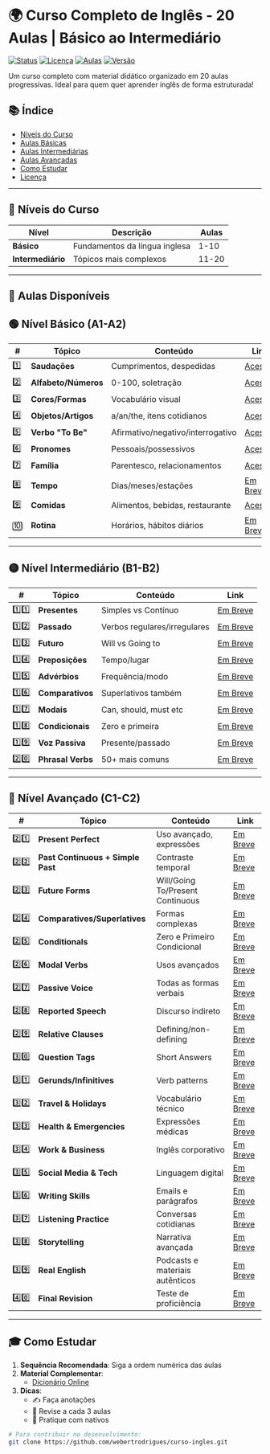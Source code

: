 # 🌍 Curso Completo de Inglês - 20 Aulas | Básico ao Intermediário

[![Status](https://img.shields.io/badge/Status-Em_Desenvolvimento-yellow)](#)
[![Licença](https://img.shields.io/badge/Licença-MIT-blue)](LICENSE)
[![Aulas](https://img.shields.io/badge/Aulas-6%2F40-orange)](#-nível-básico-a1-a2)
[![Versão](https://img.shields.io/badge/Versão-3.0.0-a4f2f4)](#)

Um curso completo com material didático organizado em 20 aulas progressivas. Ideal para quem quer aprender inglês de forma estruturada!

## 📚 Índice
- [Níveis do Curso](#-níveis-do-curso)
- [Aulas Básicas](#-nível-básico-a1-a2)
- [Aulas Intermediárias](#-nível-intermediário-b1-b2)
- [Aulas Avançadas](#-nível-avançado-c1-c2)
- [Como Estudar](#-como-estudar)
- [Licença](LICENSE)

---

## 🎯 Níveis do Curso

| Nível        | Descrição                          | Aulas        |
|--------------|-----------------------------------|-------------|
| **Básico**   | Fundamentos da língua inglesa     | 1-10        |
| **Intermediário** | Tópicos mais complexos         | 11-20       |

---

## 📂 Aulas Disponíveis

## 🟢 Nível Básico (A1-A2)

| #  | Tópico | Conteúdo | Link |
|----|--------|----------|------|
| 1️⃣ | **Saudações** | Cumprimentos, despedidas | [Acessar](https://webertrodrigues.github.io/Curso-English/Aula%2001/english_lesson_card.html) |
| 2️⃣ | **Alfabeto/Números** | 0-100, soletração | [Acessar](https://webertrodrigues.github.io/Curso-English/Aula%2002/lesson2_card.html) |
| 3️⃣ | **Cores/Formas** | Vocabulário visual | [Acessar](https://webertrodrigues.github.io/Curso-English/Aula%2003/lesson3_card.html) |
| 4️⃣ | **Objetos/Artigos** | a/an/the, itens cotidianos | [Acessar](https://webertrodrigues.github.io/Curso-English/Aula%2004/lesson4_card.html) |
| 5️⃣ | **Verbo "To Be"** | Afirmativo/negativo/interrogativo | [Acessar](https://webertrodrigues.github.io/Curso-English/Aula%2005/lesson5_card.html) |
| 6️⃣ | **Pronomes** | Pessoais/possessivos | [Acessar](https://webertrodrigues.github.io/Curso-English/Aula%2006/lesson6_card.html) |
| 7️⃣ | **Família** | Parentesco, relacionamentos | [Acessar](https://webertrodrigues.github.io/Curso-English/Aula%2007/lesson7_complete.html) |
| 8️⃣ | **Tempo** | Dias/meses/estações | [Em Breve](#)<!--[Acessar](https://webertrodrigues.github.io/Curso-English/Aula%2008/lesson8_card.html) --> |
| 9️⃣ | **Comidas** | Alimentos, bebidas, restaurante | [Acessar](https://webertrodrigues.github.io/Curso-English/Aula%2009/lesson9_card.html) |
| 🔟 | **Rotina** | Horários, hábitos diários | [Em Breve](#)<!--[Acessar](https://webertrodrigues.github.io/Curso-English/Aula%2010/lesson10_card.html)--> |

---

## 🟡 Nível Intermediário (B1-B2)

| #  | Tópico | Conteúdo | Link |
|----|--------|----------|------|
| 1️⃣1️⃣ | **Presentes** | Simples vs Contínuo | [Em Breve](#)<!--[Acessar](https://webertrodrigues.github.io/Curso-English/Aula%2011/lesson11_card.html)--> |
| 1️⃣2️⃣ | **Passado** | Verbos regulares/irregulares | [Em Breve](#)<!--[Acessar](https://webertrodrigues.github.io/Curso-English/Aula%2012/lesson12_card.html)--> |
| 1️⃣3️⃣ | **Futuro** | Will vs Going to | [Em Breve](#)<!--[Acessar](https://webertrodrigues.github.io/Curso-English/Aula%2013/lesson13_card.html)--> |
| 1️⃣4️⃣ | **Preposições** | Tempo/lugar | [Em Breve](#)<!--[Acessar](https://webertrodrigues.github.io/Curso-English/Aula%2014/lesson14_card.html)--> |
| 1️⃣5️⃣ | **Advérbios** | Frequência/modo | [Em Breve](#)<!--[Acessar](https://webertrodrigues.github.io/Curso-English/Aula%2015/lesson15_card.html)--> |
| 1️⃣6️⃣ | **Comparativos** | Superlativos também | [Em Breve](#)<!--[Acessar](https://webertrodrigues.github.io/Curso-English/Aula%2016/lesson16_card.html)--> |
| 1️⃣7️⃣ | **Modais** | Can, should, must etc | [Em Breve](#)<!--[Acessar](https://webertrodrigues.github.io/Curso-English/Aula%2017/lesson17_card.html)--> |
| 1️⃣8️⃣ | **Condicionais** | Zero e primeira | [Em Breve](#)<!--[Acessar](https://webertrodrigues.github.io/Curso-English/Aula%2018/lesson18_card.html)--> |
| 1️⃣9️⃣ | **Voz Passiva** | Presente/passado | [Em Breve](#)<!--[Acessar](https://webertrodrigues.github.io/Curso-English/Aula%2019/lesson19_card.html)--> |
| 2️⃣0️⃣ | **Phrasal Verbs** | 50+ mais comuns | [Em Breve](#)<!--[Acessar](https://webertrodrigues.github.io/Curso-English/Aula%2020/lesson20_card.html)--> |

---

## 🔴 Nível Avançado (C1-C2)

| #  | Tópico | Conteúdo | Link |
|----|--------|----------|------|
| 2️⃣1️⃣ | **Present Perfect** | Uso avançado, expressões | [Em Breve](#) |
| 2️⃣2️⃣ | **Past Continuous + Simple Past** | Contraste temporal | [Em Breve](#) |
| 2️⃣3️⃣ | **Future Forms** | Will/Going To/Present Continuous | [Em Breve](#) |
| 2️⃣4️⃣ | **Comparatives/Superlatives** | Formas complexas | [Em Breve](#) |
| 2️⃣5️⃣ | **Conditionals** | Zero e Primeiro Condicional | [Em Breve](#) |
| 2️⃣6️⃣ | **Modal Verbs** | Usos avançados | [Em Breve](#) |
| 2️⃣7️⃣ | **Passive Voice** | Todas as formas verbais | [Em Breve](#) |
| 2️⃣8️⃣ | **Reported Speech** | Discurso indireto | [Em Breve](#) |
| 2️⃣9️⃣ | **Relative Clauses** | Defining/non-defining | [Em Breve](#) |
| 3️⃣0️⃣ | **Question Tags** | Short Answers | [Em Breve](#) |
| 3️⃣1️⃣ | **Gerunds/Infinitives** | Verb patterns | [Em Breve](#) |
| 3️⃣2️⃣ | **Travel & Holidays** | Vocabulário técnico | [Em Breve](#) |
| 3️⃣3️⃣ | **Health & Emergencies** | Expressões médicas | [Em Breve](#) |
| 3️⃣4️⃣ | **Work & Business** | Inglês corporativo | [Em Breve](#) |
| 3️⃣5️⃣ | **Social Media & Tech** | Linguagem digital | [Em Breve](#) |
| 3️⃣6️⃣ | **Writing Skills** | Emails e parágrafos | [Em Breve](#) |
| 3️⃣7️⃣ | **Listening Practice** | Conversas cotidianas | [Em Breve](#) |
| 3️⃣8️⃣ | **Storytelling** | Narrativa avançada | [Em Breve](#) |
| 3️⃣9️⃣ | **Real English** | Podcasts e materiais autênticos | [Em Breve](#) |
| 4️⃣0️⃣ | **Final Revision** | Teste de proficiência | [Em Breve](#) |

---

## 🎓 Como Estudar

1. **Sequência Recomendada**: Siga a ordem numérica das aulas
2. **Material Complementar**:
   - [Dicionário Online](https://dictionary.cambridge.org/)
3. **Dicas**:
   - ✍️ Faça anotações
   - 🔁 Revise a cada 3 aulas
   - 💬 Pratique com nativos

```bash
# Para contribuir no desenvolvimento:
git clone https://github.com/webertrodrigues/curso-ingles.git
